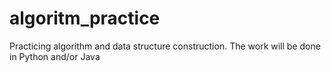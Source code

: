 # algoritm_practice
Practicing algorithm and data structure construction. The work will be done in Python and/or Java
